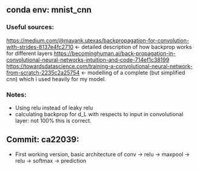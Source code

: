 conda env: mnist_cnn
---
### Useful sources: 
https://medium.com/@mayank.utexas/backpropagation-for-convolution-with-strides-8137e4fc2710 <- detailed description of how backprop works for different layers
https://becominghuman.ai/back-propagation-in-convolutional-neural-networks-intuition-and-code-714ef1c38199
https://towardsdatascience.com/training-a-convolutional-neural-network-from-scratch-2235c2a25754 <- modelling of a complete (but simplified cnn) which i used heavily for my model.

### Notes:
- Using relu instead of leaky relu 
- calculating backprop for d_L with respects to input in convolutional layer: not 100% this is correct.


## Commit: ca22039:
- First working version, basic architecture of conv -> relu -> maxpool -> relu -> softmax -> prediction